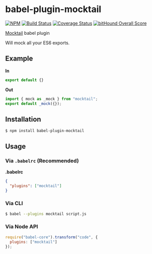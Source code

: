 # babel-plugin-mocktail
[![NPM](https://img.shields.io/npm/v/sass2styl.svg?style=flat)](https://www.npmjs.com/package/babel-plugin-mocktail)
[![Build Status](https://travis-ci.org/nhz-io/babel-plugin-mocktail.svg?branch=master)](https://travis-ci.org/nhz-io/babel-plugin-mocktail)
[![Coverage Status](https://coveralls.io/repos/github/nhz-io/babel-plugin-mocktail/badge.svg?branch=master)](https://coveralls.io/github/nhz-io/babel-plugin-mocktail?branch=master)
[![bitHound Overall Score](https://www.bithound.io/github/nhz-io/babel-plugin-mocktail/badges/score.svg)](https://www.bithound.io/github/nhz-io/babel-plugin-mocktail)


[Mocktail](https://github.com/Wildhoney/Mocktail) babel plugin

Will mock all your ES6 exports.

## Example

**In**

```js
export default {}
```

**Out**

```js
import { mock as _mock } from "mocktail";
export default _mock({});
```

## Installation

```sh
$ npm install babel-plugin-mocktail
```

## Usage

### Via `.babelrc` (Recommended)

**.babelrc**

```json
{
  "plugins": ["mocktail"]
}
```

### Via CLI

```sh
$ babel --plugins mocktail script.js
```

### Via Node API

```javascript
require("babel-core").transform("code", {
  plugins: ["mocktail"]
});
```
